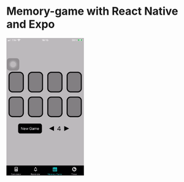 # Memory-game with React Native and Expo


<img src="https://github.com/caickdias/memory-game/blob/main/examples/memory-game-gif-12fps-23sec.gif" width="40%" height="40%"/>
